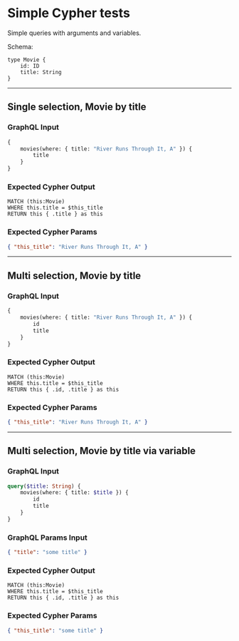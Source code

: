 # Simple Cypher tests

Simple queries with arguments and variables.

Schema:

```schema
type Movie {
    id: ID
    title: String
}
```

---

## Single selection, Movie by title

### GraphQL Input

```graphql
{
    movies(where: { title: "River Runs Through It, A" }) {
        title
    }
}
```

### Expected Cypher Output

```cypher
MATCH (this:Movie)
WHERE this.title = $this_title
RETURN this { .title } as this
```

### Expected Cypher Params

```json
{ "this_title": "River Runs Through It, A" }
```

---

## Multi selection, Movie by title

### GraphQL Input

```graphql
{
    movies(where: { title: "River Runs Through It, A" }) {
        id
        title
    }
}
```

### Expected Cypher Output

```cypher
MATCH (this:Movie)
WHERE this.title = $this_title
RETURN this { .id, .title } as this
```

### Expected Cypher Params

```json
{ "this_title": "River Runs Through It, A" }
```

---

## Multi selection, Movie by title via variable

### GraphQL Input

```graphql
query($title: String) {
    movies(where: { title: $title }) {
        id
        title
    }
}
```

### GraphQL Params Input

```json
{ "title": "some title" }
```

### Expected Cypher Output

```cypher
MATCH (this:Movie)
WHERE this.title = $this_title
RETURN this { .id, .title } as this
```

### Expected Cypher Params

```json
{ "this_title": "some title" }
```
